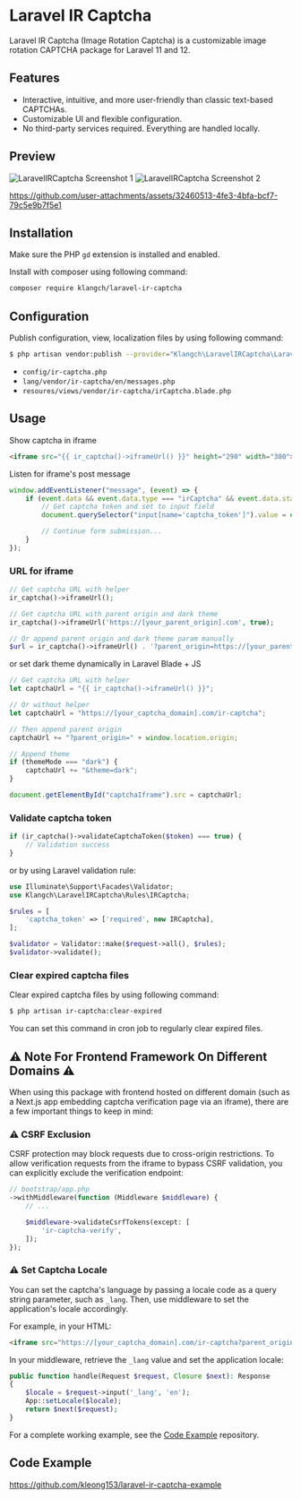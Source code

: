 # Laravel IR Captcha

Laravel IR Captcha (Image Rotation Captcha) is a customizable image rotation CAPTCHA package for Laravel 11 and 12.

## Features
- Interactive, intuitive, and more user-friendly than classic text-based CAPTCHAs.
- Customizable UI and flexible configuration.
- No third-party services required. Everything are handled locally.

## Preview
![LaravelIRCaptcha Screenshot 1](https://github.com/user-attachments/assets/7baac265-c504-4d42-8efe-02a6fb7889cf)
![LaravelIRCaptcha Screenshot 2](https://github.com/user-attachments/assets/6c4efeb1-9903-4305-9de3-fb24f42353b3)



https://github.com/user-attachments/assets/32460513-4fe3-4bfa-bcf7-79c5e9b7f5e1



## Installation
Make sure the PHP ```gd``` extension is installed and enabled.

Install with composer using following command:
```bash
composer require klangch/laravel-ir-captcha
```

## Configuration
Publish configuration, view, localization files by using following command:
```bash
$ php artisan vendor:publish --provider="Klangch\LaravelIRCaptcha\LaravelIRCaptchaServiceProvider"
```
- ```config/ir-captcha.php```
- ```lang/vendor/ir-captcha/en/messages.php```
- ```resoures/views/vendor/ir-captcha/irCaptcha.blade.php```

## Usage
Show captcha in iframe
```html
<iframe src="{{ ir_captcha()->iframeUrl() }}" height="290" width="300"></iframe>
```

Listen for iframe's post message
```js
window.addEventListener("message", (event) => {
    if (event.data && event.data.type === "irCaptcha" && event.data.status === "success") {
        // Get captcha token and set to input field
        document.querySelector("input[name='captcha_token']").value = event.data.captchaToken;

        // Continue form submission...
    }
});
```

### URL for iframe
```php
// Get captcha URL with helper
ir_captcha()->iframeUrl();

// Get captcha URL with parent origin and dark theme
ir_captcha()->iframeUrl('https://[your_parent_origin].com', true);

// Or append parent origin and dark theme param manually
$url = ir_captcha()->iframeUrl() . '?parent_origin=https://[your_parent_origin].com&theme=dark';
```

or set dark theme dynamically in Laravel Blade + JS
```js
// Get captcha URL with helper
let captchaUrl = "{{ ir_captcha()->iframeUrl() }}";

// Or without helper
let captchaUrl = "https://[your_captcha_domain].com/ir-captcha";

// Then append parent origin
captchaUrl += "?parent_origin=" + window.location.origin;

// Append theme
if (themeMode === "dark") {
    captchaUrl += "&theme=dark";
}

document.getElementById("captchaIframe").src = captchaUrl;
```

### Validate captcha token
```php
if (ir_captcha()->validateCaptchaToken($token) === true) {
    // Validation success
}
```

or by using Laravel validation rule:
```php
use Illuminate\Support\Facades\Validator;
use Klangch\LaravelIRCaptcha\Rules\IRCaptcha;

$rules = [
    'captcha_token' => ['required', new IRCaptcha],
];

$validator = Validator::make($request->all(), $rules);
$validator->validate();
```

### Clear expired captcha files
Clear expired captcha files by using following command:
```bash
$ php artisan ir-captcha:clear-expired
```

You can set this command in cron job to regularly clear expired files.

## ⚠️ Note For Frontend Framework On Different Domains ⚠️
When using this package with frontend hosted on different domain (such as a Next.js app embedding captcha verification page via an iframe), there are a few important things to keep in mind:

### ⚠️ CSRF Exclusion
CSRF protection may block requests due to cross-origin restrictions. To allow verification requests from the iframe to bypass CSRF validation, you can explicitly exclude the verification endpoint:
```php
// bootstrap/app.php
->withMiddleware(function (Middleware $middleware) {
    // ...

    $middleware->validateCsrfTokens(except: [
        'ir-captcha-verify',
    ]);
});
```

### ⚠️ Set Captcha Locale
You can set the captcha's language by passing a locale code as a query string parameter, such as ```_lang```. Then, use middleware to set the application's locale accordingly.

For example, in your HTML:
```html
<iframe src="https://[your_captcha_domain].com/ir-captcha?parent_origin=https://[your_parent_origin].com&_lang=cn"></iframe>
```

In your middleware, retrieve the ```_lang``` value and set the application locale:

```php
public function handle(Request $request, Closure $next): Response
{
    $locale = $request->input('_lang', 'en');
    App::setLocale($locale);
    return $next($request);
}
```

For a complete working example, see the [Code Example](https://github.com/kleong153/laravel-ir-captcha-example) repository.

## Code Example
https://github.com/kleong153/laravel-ir-captcha-example
